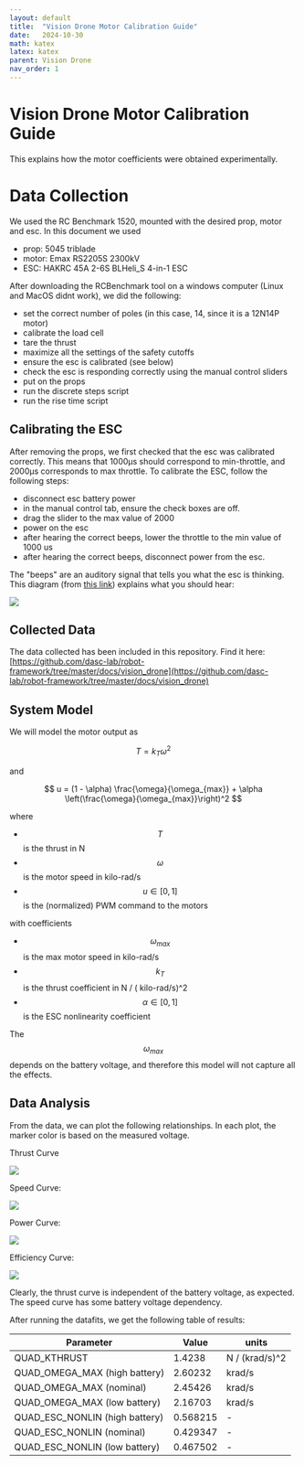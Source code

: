 ```yaml
---
layout: default
title:  "Vision Drone Motor Calibration Guide"
date:   2024-10-30
math: katex
latex: katex
parent: Vision Drone
nav_order: 1
---
```


# Vision Drone Motor Calibration Guide
This explains how the motor coefficients were obtained experimentally. 

# Data Collection

We used the RC Benchmark 1520, mounted with the desired prop, motor and esc. In this document we used
- prop: 5045 triblade
- motor: Emax RS2205S 2300kV
- ESC: HAKRC 45A 2-6S BLHeli_S 4-in-1 ESC

After downloading the RCBenchmark tool on a windows computer (Linux and MacOS didnt work), we did the following:
- set the correct number of poles (in this case, 14, since it is a 12N14P motor)
- calibrate the load cell
- tare the thrust
- maximize all the settings of the safety cutoffs
- ensure the esc is calibrated (see below)
- check the esc is responding correctly using the manual control sliders
- put on the props
- run the discrete steps script
- run the rise time script


## Calibrating the ESC
After removing the props, we first checked that the esc was calibrated correctly. This means that 1000μs should correspond to min-throttle, and 2000μs corresponds to max throttle. 
To calibrate the ESC, follow the following steps:
- disconnect esc battery power
- in the manual control tab, ensure the check boxes are off.
- drag the slider to the max value of 2000
- power on the esc
- after hearing the correct beeps, lower the throttle to the min value of 1000 us
- after hearing the correct beeps, disconnect power from the esc. 

The "beeps" are an auditory signal that tells you what the esc is thinking. This diagram (from [this link](https://github.com/4712/BLHeliSuite/blob/master/Manuals/BLHeli_S%20manual%20SiLabs%20Rev16.x.pdf)) explains what you should hear:

![](./imgs/esc_calibration.png)



## Collected Data

The data collected has been included in this repository. Find it here: [https://github.com/dasc-lab/robot-framework/tree/master/docs/vision_drone](https://github.com/dasc-lab/robot-framework/tree/master/docs/vision_drone)

## System Model

We will model the motor output as 

$$
T = k_T \omega^2
$$

and

$$
u = (1 - \alpha) \frac{\omega}{\omega_{max}} + \alpha \left(\frac{\omega}{\omega_{max}}\right)^2
$$

where
- $$T$$ is the thrust in N
- $$\omega$$ is the motor speed in kilo-rad/s
- $$u \in [0, 1]$$ is the (normalized) PWM command to the motors

with coefficients
- $$\omega_{max}$$ is the max motor speed in kilo-rad/s
- $$k_T$$ is the thrust coefficient in N / ( kilo-rad/s)^2
- $$\alpha \in [0, 1]$$ is the ESC nonlinearity coefficient

The $$\omega_{max}$$ depends on the battery voltage, and therefore this model will not capture all the effects.


## Data Analysis

From the data, we can plot the following relationships. In each plot, the marker color is based on the measured voltage.

Thrust Curve

![](./imgs/thrust_curve.svg)

Speed Curve:

![](./imgs/speed_curve.svg)

Power Curve:

![](./imgs/power_curve.svg)

Efficiency Curve:

![](./imgs/efficiency_curve.svg)


Clearly, the thrust curve is independent of the battery voltage, as expected. 
The speed curve has some battery voltage dependency.

After running the datafits, we get the following table of results:

| Parameter | Value | units |
| ---------- | ------- | ------- |
| QUAD_KTHRUST |     1.4238 | N / (krad/s)^2 | 
| QUAD_OMEGA_MAX (high battery)	| 2.60232 | krad/s | 
| QUAD_OMEGA_MAX (nominal) | 2.45426 | krad/s | 
| QUAD_OMEGA_MAX (low battery) | 2.16703 | krad/s | 
| QUAD_ESC_NONLIN (high battery) | 0.568215 | 	- | 
| QUAD_ESC_NONLIN (nominal)	| 0.429347 | 	- | 
| QUAD_ESC_NONLIN (low battery)	| 0.467502 | 	- | 


